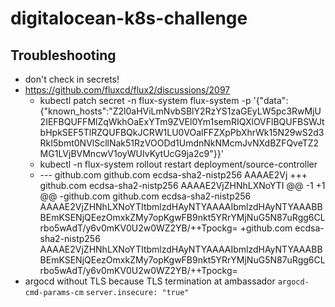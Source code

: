 # digitalocean-k8s-challenge

## Troubleshooting
- don't check in secrets!
- https://github.com/fluxcd/flux2/discussions/2097
  - kubectl patch secret -n flux-system flux-system -p '{"data":{"known_hosts":"Z2l0aHViLmNvbSBlY2RzYS1zaGEyLW5pc3RwMjU2IEFBQUFFMlZqWkhOaExYTm9ZVEl0Ym1semRIQXlOVFlBQUFBSWJtbHpkSEF5TlRZQUFBQkJCRW1LU0VOalFFZXpPbXhrWk15N29wS2d3RkI5bmt0NVlScllNak51RzVOODd1UmdnNkNMcmJvNXdBZFQveTZ2MG1LVjBVMncwV1oyWUIvKytUcG9ja2c9"}}'
  - kubectl -n flux-system rollout restart deployment/source-controller
  - --- github.com github.com ecdsa-sha2-nistp256 AAAAE2Vj
    +++ github.com ecdsa-sha2-nistp256 AAAAE2VjZHNhLXNoYTI
    @@ -1 +1 @@
    -github.com github.com ecdsa-sha2-nistp256 AAAAE2VjZHNhLXNoYTItbmlzdHAyNTYAAAAIbmlzdHAyNTYAAABBBEmKSENjQEezOmxkZMy7opKgwFB9nkt5YRrYMjNuG5N87uRgg6CLrbo5wAdT/y6v0mKV0U2w0WZ2YB/++Tpockg=
    +github.com ecdsa-sha2-nistp256 AAAAE2VjZHNhLXNoYTItbmlzdHAyNTYAAAAIbmlzdHAyNTYAAABBBEmKSENjQEezOmxkZMy7opKgwFB9nkt5YRrYMjNuG5N87uRgg6CLrbo5wAdT/y6v0mKV0U2w0WZ2YB/++Tpockg=
- argocd without TLS because TLS termination at ambassador `argocd-cmd-params-cm` `server.insecure: "true"`